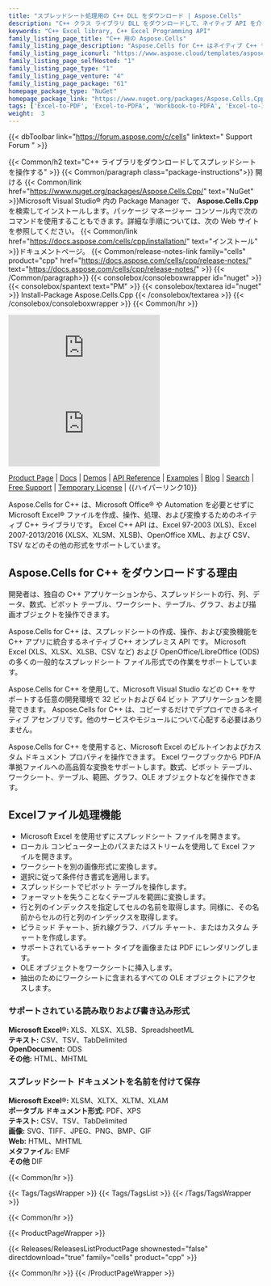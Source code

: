 ```yaml
---
title: "スプレッドシート処理用の C++ DLL をダウンロード | Aspose.Cells"
description: "C++ クラス ライブラリ DLL をダウンロードして、ネイティブ API を介して Excel® スプレッドシートの行、列、データ、数式、ピボット テーブル、ワークシート、グラフ、および描画オブジェクトを操作します。"
keywords: "C++ Excel library, C++ Excel Programming API"
family_listing_page_title: "C++ 用の Aspose.Cells"
family_listing_page_description: "Aspose.Cells for C++ はネイティブ C++ ライブラリであり、XLS、XLSX、XLSM、XLSB、TSV、CSV など、最も一般的に使用されるスプレッドシート フォーマット用の一連の高レベル API を提供します。 Aspose.Cells for C++ を使用すると、Office オートメーションや Microsoft Excel アプリケーションに依存することなく、Excel スプレッドシートを作成、操作、および変換する機能を備えた高性能 C++ アプリケーションを構築できます。"
family_listing_page_iconurl: "https://www.aspose.cloud/templates/aspose/App_Themes/V3/images/cells/272x272/aspose_cells-for-cpp.png"
family_listing_page_selfHosted: "1"
family_listing_page_type: "1"
family_listing_page_venture: "4"
family_listing_page_package: "61"
homepage_package_type: "NuGet"
homepage_package_link: "https://www.nuget.org/packages/Aspose.Cells.Cpp/"
tags: ['Excel-to-PDF', 'Excel-to-PDFA', 'Workbook-to-PDFA', 'Excel-to-Image', 'Worksheet-to-Image', 'Excel-to-PNG', 'Excel-to-TIFF', 'Worksheet-to-SVG', 'Excel-to-SVG', 'Workbook-to-PDF', 'Workbook-Formulas', 'Spreadsheet-API', 'Aspose.Cells', 'Aspose.Total', 'Conholdate', 'Conholdate.Total', 'Chart', 'Chart-Rendering', 'OLE-Objects', 'Range', 'C++', 'CPP', 'Native']
weight:  3
---
```


{{< dbToolbar link="https://forum.aspose.com/c/cells" linktext=" Support Forum " >}}

{{< Common/h2 text="C++ ライブラリをダウンロードしてスプレッドシートを操作する"  >}}
{{< Common/paragraph class="package-instructions">}}
開ける
{{< Common/link href="https://www.nuget.org/packages/Aspose.Cells.Cpp/" text="NuGet"  >}}Microsoft Visual Studio® 内の Package Manager で、 <b>Aspose.Cells.Cpp</b>を検索してインストールします。パッケージ マネージャー コンソール内で次のコマンドを使用することもできます。詳細な手順については、次の Web サイトを参照してください。
{{< Common/link href="https://docs.aspose.com/cells/cpp/installation/" text="インストール"  >}}ドキュメントページ。
{{< Common/release-notes-link family="cells" product="cpp" href="https://docs.aspose.com/cells/cpp/release-notes/" text="https://docs.aspose.com/cells/cpp/release-notes/"  >}}
{{< /Common/paragraph>}}
{{< consolebox/consoleboxwrapper id="nuget" >}}
       {{< consolebox/spantext text="PM" >}}
       {{< consolebox/textarea id="nuget" >}} Install-Package Aspose.Cells.Cpp {{< /consolebox/textarea >}}
{{< /consolebox/consoleboxwrapper >}}
{{< Common/hr >}}

![Nuget](https://img.shields.io/nuget/v/Aspose.Cells.Cpp) ![Nuget](https://img.shields.io/nuget/dt/Aspose.Cells.Cpp?label=nuget%20downloads)

[Product Page](https://products.aspose.com/cells/cpp/) | [Docs](https://docs.aspose.com/cells/cpp/) | [Demos](https://products.aspose.app/cells/family) | [API Reference](https://reference.aspose.com/cells/cpp) | [Examples](https://github.com/aspose-cells/Aspose.Cells-for-C) | [Blog](https://blog.aspose.com/category/cells/) | [Search](https://search.aspose.com/) | [Free Support](https://forum.aspose.com/c/cells) | [Temporary License](https://purchase.aspose.com/temporary-license) | {{ハイパーリンク10}}

Aspose.Cells for C++ は、Microsoft Office® や Automation を必要とせずに Microsoft Excel® ファイルを作成、操作、処理、および変換するためのネイティブ C++ ライブラリです。 Excel C++ API は、Excel 97-2003 (XLS)、Excel 2007-2013/2016 (XLSX、XLSM、XLSB)、OpenOffice XML、および CSV、TSV などのその他の形式をサポートしています。

## Aspose.Cells for C++ をダウンロードする理由

開発者は、独自の C++ アプリケーションから、スプレッドシートの行、列、データ、数式、ピボット テーブル、ワークシート、テーブル、グラフ、および描画オブジェクトを操作できます。

Aspose.Cells for C++ は、スプレッドシートの作成、操作、および変換機能を C++ アプリに統合するネイティブ C++ オンプレミス API です。 Microsoft Excel (XLS、XLSX、XLSB、CSV など) および OpenOffice/LibreOffice (ODS) の多くの一般的なスプレッドシート ファイル形式での作業をサポートしています。

Aspose.Cells for C++ を使用して、Microsoft Visual Studio などの C++ をサポートする任意の開発環境で 32 ビットおよび 64 ビット アプリケーションを開発できます。 Aspose.Cells for C++ は、コピーするだけでデプロイできるネイティブ アセンブリです。他のサービスやモジュールについて心配する必要はありません。

Aspose.Cells for C++ を使用すると、Microsoft Excel のビルトインおよびカスタム ドキュメント プロパティを操作できます。 Excel ワークブックから PDF/A 準拠ファイルへの高品質な変換をサポートします。数式、ピボット テーブル、ワークシート、テーブル、範囲、グラフ、OLE オブジェクトなどを操作できます。

## Excelファイル処理機能

- Microsoft Excel を使用せずにスプレッドシート ファイルを開きます。
- ローカル コンピューター上のパスまたはストリームを使用して Excel ファイルを開きます。
- ワークシートを別の画像形式に変換します。
- 選択に従って条件付き書式を適用します。
- スプレッドシートでピボット テーブルを操作します。
- フォーマットを失うことなくテーブルを範囲に変換します。
- 行と列のインデックスを指定してセルの名前を取得します。同様に、その名前からセルの行と列のインデックスを取得します。
- ピラミッド チャート、折れ線グラフ、バブル チャート、またはカスタム チャートを作成します。
- サポートされているチャート タイプを画像または PDF にレンダリングします。
- OLE オブジェクトをワークシートに挿入します。
- 抽出のためにワークシートに含まれるすべての OLE オブジェクトにアクセスします。

### サポートされている読み取りおよび書き込み形式

**Microsoft Excel®:** XLS、XLSX、XLSB、SpreadsheetML\
**テキスト:** CSV、TSV、TabDelimited\
**OpenDocument:** ODS\
**その他:** HTML、MHTML

### スプレッドシート ドキュメントを名前を付けて保存

**Microsoft Excel®:** XLSM、XLTX、XLTM、XLAM\
**ポータブル ドキュメント形式:** PDF、XPS\
**テキスト:** CSV、TSV、TabDelimited\
**画像:** SVG、TIFF、JPEG、PNG、BMP、GIF\
**Web:** HTML、MHTML\
**メタファイル:** EMF\
**その他** DIF

{{< Common/hr >}}

{{< Tags/TagsWrapper >}}
 {{< Tags/TagsList >}}
{{< /Tags/TagsWrapper >}}

{{< Common/hr >}}

{{< ProductPageWrapper >}}
<!-- ReleasesListProductPage-->
   {{< Releases/ReleasesListProductPage shownested="false"  directdownload="true" family="cells" product="cpp" >}}
<!-- /ReleasesListProductPage-->
{{< Common/hr >}}
{{< /ProductPageWrapper >}}

